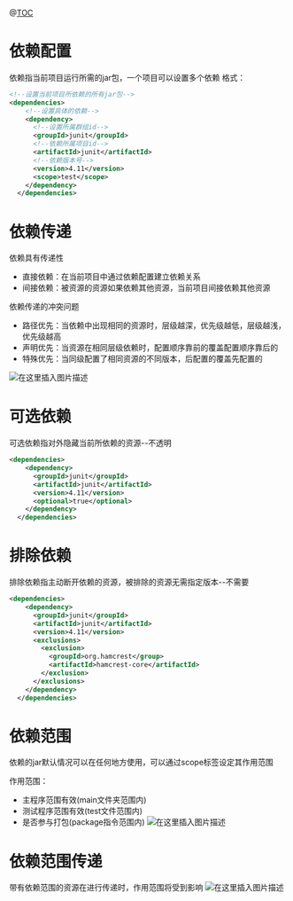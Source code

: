 ﻿@[TOC](目录)
# 依赖配置
依赖指当前项目运行所需的jar包，一个项目可以设置多个依赖
格式：

```xml
<!--设置当前项目所依赖的所有jar包-->
<dependencies>
	<!--设置具体的依赖-->
    <dependency>
      <!--设置所属群组id-->
      <groupId>junit</groupId>
      <!--依赖所属项目id-->
      <artifactId>junit</artifactId>
      <!--依赖版本号-->
      <version>4.11</version>
      <scope>test</scope>
    </dependency>
  </dependencies>
```
# 依赖传递
依赖具有传递性

 - 直接依赖：在当前项目中通过依赖配置建立依赖关系
 - 间接依赖：被资源的资源如果依赖其他资源，当前项目间接依赖其他资源

依赖传递的冲突问题

 - 路径优先：当依赖中出现相同的资源时，层级越深，优先级越低，层级越浅，优先级越高
 - 声明优先：当资源在相同层级依赖时，配置顺序靠前的覆盖配置顺序靠后的
 - 特殊优先：当同级配置了相同资源的不同版本，后配置的覆盖先配置的

![在这里插入图片描述](https://img-blog.csdnimg.cn/d6df19597e99432b8731b3e586ce5f1d.png?x-oss-process=image/watermark,type_ZHJvaWRzYW5zZmFsbGJhY2s,shadow_50,text_Q1NETiBAcHVyaXR5LWdvb2Q=,size_20,color_FFFFFF,t_70,g_se,x_16)
# 可选依赖
可选依赖指对外隐藏当前所依赖的资源--不透明

```xml
<dependencies>
    <dependency>
      <groupId>junit</groupId>
      <artifactId>junit</artifactId>
      <version>4.11</version>
      <optional>true</optional>
    </dependency>
  </dependencies>
```
# 排除依赖
排除依赖指主动断开依赖的资源，被排除的资源无需指定版本--不需要
```xml
<dependencies>
    <dependency>
      <groupId>junit</groupId>
      <artifactId>junit</artifactId>
      <version>4.11</version>
      <exclusions>
        <exclusion>
          <groupId>org.hamcrest</group>
          <artifactId>hamcrest-core</artifactId>
        </exclusion>
      </exclusions>
    </dependency>
  </dependencies>
```
# 依赖范围
依赖的jar默认情况可以在任何地方使用，可以通过scope标签设定其作用范围

作用范围：

 - 主程序范围有效(main文件夹范围内)
 - 测试程序范围有效(test文件范围内)
 - 是否参与打包(package指令范围内)
![在这里插入图片描述](https://img-blog.csdnimg.cn/a9c3521f204c4ffa8d56a361c07423bb.png?x-oss-process=image/watermark,type_ZHJvaWRzYW5zZmFsbGJhY2s,shadow_50,text_Q1NETiBAcHVyaXR5LWdvb2Q=,size_20,color_FFFFFF,t_70,g_se,x_16)
# 依赖范围传递
带有依赖范围的资源在进行传递时，作用范围将受到影响
![在这里插入图片描述](https://img-blog.csdnimg.cn/80e577673847474abb5e3e3f3c4cc52a.png?x-oss-process=image/watermark,type_ZHJvaWRzYW5zZmFsbGJhY2s,shadow_50,text_Q1NETiBAcHVyaXR5LWdvb2Q=,size_20,color_FFFFFF,t_70,g_se,x_16)


